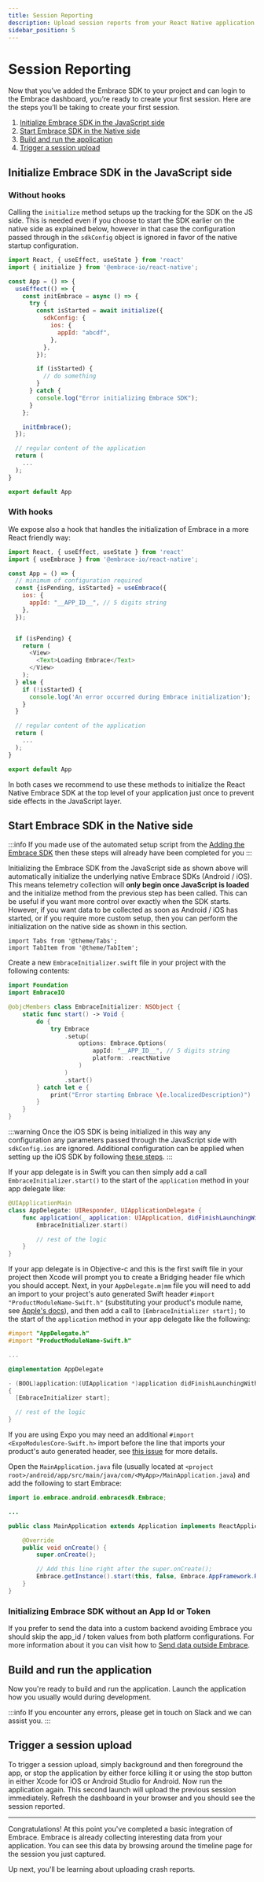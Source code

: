 ```yaml
---
title: Session Reporting
description: Upload session reports from your React Native application using the Embrace SDK
sidebar_position: 5
---
```


# Session Reporting

Now that you’ve added the Embrace SDK to your project and can login to the Embrace dashboard, you’re ready to create your first session.
Here are the steps you’ll be taking to create your first session.

1. [Initialize Embrace SDK in the JavaScript side](/react-native/integration/session-reporting#initialize-embrace-sdk-in-the-javascript-side)
2. [Start Embrace SDK in the Native side](/react-native/integration/session-reporting#start-embrace-sdk-in-the-native-side)
3. [Build and run the application](/react-native/integration/session-reporting#build-and-run-the-application)
4. [Trigger a session upload](/react-native/integration/session-reporting#trigger-a-session-upload)

## Initialize Embrace SDK in the JavaScript side

### Without hooks

Calling the `initialize` method setups up the tracking for the SDK on the JS side. This is needed even if you choose
to start the SDK earlier on the native side as explained below, however in that case the configuration passed through
in the `sdkConfig` object is ignored in favor of the native startup configuration.

```javascript
import React, { useEffect, useState } from 'react'
import { initialize } from '@embrace-io/react-native';

const App = () => {
  useEffect(() => {
    const initEmbrace = async () => {
      try {
        const isStarted = await initialize({
          sdkConfig: {
            ios: {
              appId: "abcdf",
            },
          },
        });

        if (isStarted) {
          // do something
        }
      } catch {
        console.log("Error initializing Embrace SDK");
      }
    };

    initEmbrace();
  });

  // regular content of the application
  return (
    ...
  );
}

export default App
```

### With hooks

We expose also a hook that handles the initialization of Embrace in a more React friendly way:

```javascript
import React, { useEffect, useState } from 'react'
import { useEmbrace } from '@embrace-io/react-native';

const App = () => {
  // minimum of configuration required
  const {isPending, isStarted} = useEmbrace({
    ios: {
      appId: "__APP_ID__", // 5 digits string
    },
  });


  if (isPending) {
    return (
      <View>
        <Text>Loading Embrace</Text>
      </View>
    );
  } else {
    if (!isStarted) {
      console.log('An error occurred during Embrace initialization');
    }
  }

  // regular content of the application
  return (
    ...
  );
}

export default App
```

In both cases we recommend to use these methods to initialize the React Native Embrace SDK at the top level of your application just once to prevent side effects in the JavaScript layer.

## Start Embrace SDK in the Native side

:::info
If you made use of the automated setup script from the [Adding the Embrace SDK](/react-native/integration/add-embrace-sdk#setup-script)
then these steps will already have been completed for you
:::

Initializing the Embrace SDK from the JavaScript side as shown above will automatically initialize the underlying native
Embrace SDKs (Android / iOS). This means telemetry collection will **only begin once JavaScript is loaded** and the initialize
method from the previous step has been called. This can be useful if you want more control over exactly when the SDK starts.
However, if you want data to be collected as soon as Android / iOS has started, or if you require more custom setup,
then you can perform the initialization on the native side as shown in this section.

```mdx-code-block
import Tabs from '@theme/Tabs';
import TabItem from '@theme/TabItem';
```

<Tabs groupId="platform" queryString="platform">

<TabItem value="ios" label="iOS">

Create a new `EmbraceInitializer.swift` file in your project with the following contents:

```swift
import Foundation
import EmbraceIO

@objcMembers class EmbraceInitializer: NSObject {
    static func start() -> Void {
        do {
            try Embrace
                .setup(
                    options: Embrace.Options(
                        appId: "__APP_ID__", // 5 digits string
                        platform: .reactNative
                    )
                )
                .start()
        } catch let e {
            print("Error starting Embrace \(e.localizedDescription)")
        }
    }
}
```

:::warning
Once the iOS SDK is being initialized in this way any configuration any parameters passed through the JavaScript side with
`sdkConfig.ios` are ignored. Additional configuration can be applied when setting up the iOS SDK by following [these steps](/ios/open-source/integration/embrace-options/).
:::

If your app delegate is in Swift you can then simply add a call `EmbraceInitializer.start()` to the start of the
`application` method in your app delegate like:

```swift
@UIApplicationMain
class AppDelegate: UIResponder, UIApplicationDelegate {
    func application(_ application: UIApplication, didFinishLaunchingWithOptions launchOptions: [UIApplication.LaunchOptionsKey: Any]?) -> Bool {
        EmbraceInitializer.start()

        // rest of the logic
    }
}
```

If your app delegate is in Objective-c and this is the first swift file in your project then Xcode will prompt you to create
a Bridging header file which you should accept. Next, in your `AppDelegate.m|mm` file you will need to add an import to
your project's auto generated Swift header `#import "ProductModuleName-Swift.h"` (substituting your product's module name,
see [Apple's docs](https://developer.apple.com/documentation/swift/importing-swift-into-objective-c#Overview)), and then
add a call to `[EmbraceInitializer start];` to the start of the `application` method in your app delegate like the
following:

```objectivec
#import "AppDelegate.h"
#import "ProductModuleName-Swift.h"

...

@implementation AppDelegate

- (BOOL)application:(UIApplication *)application didFinishLaunchingWithOptions:(NSDictionary *)launchOptions
{
  [EmbraceInitializer start];

  // rest of the logic
}
```

If you are using Expo you may need an additional `#import <ExpoModulesCore-Swift.h>` import before the line that
imports your product's auto generated header, see [this issue](https://github.com/expo/expo/issues/17705#issuecomment-1196251146)
for more details.

</TabItem>
<TabItem value="android" label="Android">

Open the `MainApplication.java` file (usually located at `<project root>/android/app/src/main/java/com/<MyApp>/MainApplication.java`)
and add the following to start Embrace:

```java
import io.embrace.android.embracesdk.Embrace;

...

public class MainApplication extends Application implements ReactApplication {

    @Override
    public void onCreate() {
        super.onCreate();

        // Add this line right after the super.onCreate();
        Embrace.getInstance().start(this, false, Embrace.AppFramework.REACT_NATIVE);
    }
}
```

</TabItem>
</Tabs>

### Initializing Embrace SDK without an App Id or Token

If you prefer to send the data into a custom backend avoiding Embrace you should skip the app_id / token values from both platform configurations. For more information about it you can visit how to [Send data outside Embrace](/react-native/integration/send-data-custom-backend/).

## Build and run the application

Now you're ready to build and run the application.
Launch the application how you usually would during development.

:::info
If you encounter any errors, please get in touch on Slack and we can assist you.
:::

## Trigger a session upload

To trigger a session upload, simply background and then foreground the app, or stop the application by either force
killing it or using the stop button in either Xcode for iOS or Android Studio for Android.
Now run the application again.
This second launch will upload the previous session immediately.
Refresh the dashboard in your browser and you should see the session reported.

---

Congratulations! At this point you've completed a basic integration of Embrace.
Embrace is already collecting interesting data from your application. You can
see this data by browsing around the timeline page for the session you just captured.

Up next, you'll be learning about uploading crash reports.
